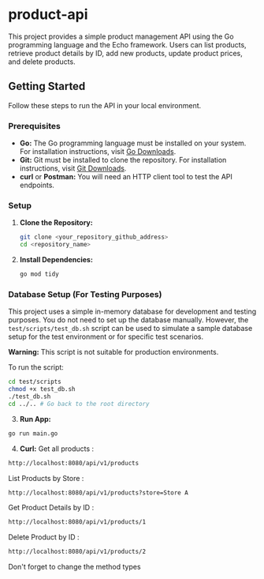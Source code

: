 # product-api

This project provides a simple product management API using the Go programming language and the Echo framework. Users can list products, retrieve product details by ID, add new products, update product prices, and delete products.

## Getting Started

Follow these steps to run the API in your local environment.

### Prerequisites

* **Go:** The Go programming language must be installed on your system. For installation instructions, visit [Go Downloads](https://go.dev/dl/).
* **Git:** Git must be installed to clone the repository. For installation instructions, visit [Git Downloads](https://git-scm.com/downloads).
* **curl** or **Postman:** You will need an HTTP client tool to test the API endpoints.

### Setup

1.  **Clone the Repository:**

    ```bash
    git clone <your_repository_github_address>
    cd <repository_name>
    ```

2.  **Install Dependencies:**

    ```bash
    go mod tidy
    ```

### Database Setup (For Testing Purposes)

This project uses a simple in-memory database for development and testing purposes. You do not need to set up the database manually. However, the `test/scripts/test_db.sh` script can be used to simulate a sample database setup for the test environment or for specific test scenarios.

**Warning:** This script is not suitable for production environments.

To run the script:

```bash
cd test/scripts
chmod +x test_db.sh
./test_db.sh
cd ../.. # Go back to the root directory
```

3.  **Run App:**
   
```bash
go run main.go
```

4.  **Curl:**
Get all products :
```bash
http://localhost:8080/api/v1/products
```
List Products by Store :
```bash
http://localhost:8080/api/v1/products?store=Store A
```
Get Product Details by ID :
```bash
http://localhost:8080/api/v1/products/1
```
Delete Product by ID :
```bash
http://localhost:8080/api/v1/products/2
```
Don't forget to change the method types
